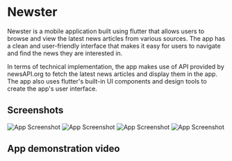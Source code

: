 
# Newster

Newster is a mobile application built using flutter that allows users to browse and view the latest news articles from various sources. The app has a clean and user-friendly interface that makes it easy for users to navigate and find the news they are interested in.

In terms of technical implementation, the app makes use of API provided by newsAPI.org to fetch the latest news articles and display them in the app. The app also uses flutter's built-in UI components and design tools to create the app's user interface.
## Screenshots

![App Screenshot](/lib/assets/01.jpg)
![App Screenshot](/lib/assets/02.jpg)
![App Screenshot](/lib/assets/03.jpg)
![App Screenshot](/lib/assets/04.jpg)

## App demonstration video



